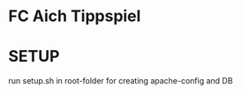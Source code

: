 FC Aich Tippspiel
===============

SETUP
================
run setup.sh in root-folder for creating apache-config and DB
